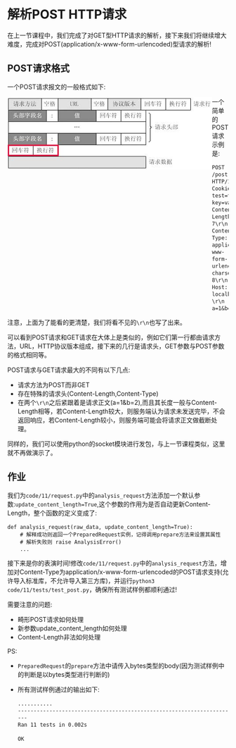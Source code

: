 # 解析POST HTTP请求

在上一节课程中，我们完成了对GET型HTTP请求的解析，接下来我们将继续增大难度，完成对POST(application/x-www-form-urlencoded)型请求的解析!

## POST请求格式

一个POST请求报文的一般格式如下:

<img src='../../assets/54169edd-ba5d-30e0-b6af-d415d4afcb65.jpg' align='left'/>

一个简单的POST请求示例是:

```text
POST /post HTTP/1.1\r\n
Cookie: test=true; key=value\r\n
Content-Length: 7\r\n
Content-Type: application/x-www-form-urlencoded; charset=utf-8\r\n
Host: localhost\r\n
\r\n
a=1&b=2
```

注意，上面为了能看的更清楚，我们将看不见的`\r\n`也写了出来。

可以看到POST请求和GET请求在大体上是类似的，例如它们第一行都由请求方法，URL，HTTP协议版本组成，接下来的几行是请求头，GET参数与POST参数的格式相同等。

POST请求与GET请求最大的不同有以下几点:

- 请求方法为POST而非GET
- 存在特殊的请求头(Content-Length,Content-Type)
- 在两个`\r\n`之后紧跟着是请求正文(a=1&b=2),而且其长度一般与Content-Length相等，若Content-Length较大，则服务端认为请求未发送完毕，不会返回响应，若Content-Length较小，则服务端可能会将请求正文做截断处理。



同样的，我们可以使用python的socket模块进行发包，与上一节课程类似，这里就不再做演示了。



## 作业

我们为`code/11/request.py`中的`analysis_request`方法添加一个默认参数:`update_content_length=True`,这个参数的作用为是否自动更新Content-Length，整个函数的定义变成了:

```python3
def analysis_request(raw_data, update_content_length=True):
    # 解释成功则返回一个PreparedRequest实例，记得调用prepare方法来设置其属性
    # 解析失败则 raise AnalysisError()
    ...
```



接下来是你的表演时间!修改`code/11/request.py`中的`analysis_request`方法，增加对Content-Type为application/x-www-form-urlencoded的POST请求支持(允许导入标准库，不允许导入第三方库)，并运行`python3 code/11/tests/test_post.py`，确保所有测试样例都顺利通过!

需要注意的问题:

- 畸形POST请求如何处理
- 新参数update_content_length如何处理
- Content-Length非法如何处理

PS:

- `PreparedRequest`的`prepare`方法中请传入bytes类型的body(因为测试样例中的判断是以bytes类型进行判断的)

- 所有测试样例通过的输出如下:

  ```text
  ...........
  ----------------------------------------------------------------------
  Ran 11 tests in 0.002s
  
  OK
  ```

  

